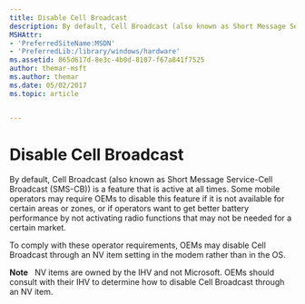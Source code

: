```yaml
---
title: Disable Cell Broadcast
description: By default, Cell Broadcast (also known as Short Message Service-Cell Broadcast (SMS-CB)) is a feature that is active at all times.
MSHAttr:
- 'PreferredSiteName:MSDN'
- 'PreferredLib:/library/windows/hardware'
ms.assetid: 865d617d-8e3c-4b0d-8107-f67a841f7525
author: themar-msft
ms.author: themar
ms.date: 05/02/2017
ms.topic: article


---
```


# Disable Cell Broadcast


By default, Cell Broadcast (also known as Short Message Service-Cell Broadcast (SMS-CB)) is a feature that is active at all times. Some mobile operators may require OEMs to disable this feature if it is not available for certain areas or zones, or if operators want to get better battery performance by not activating radio functions that may not be needed for a certain market.

To comply with these operator requirements, OEMs may disable Cell Broadcast through an NV item setting in the modem rather than in the OS.

**Note**  
NV items are owned by the IHV and not Microsoft. OEMs should consult with their IHV to determine how to disable Cell Broadcast through an NV item.

 

 

 







